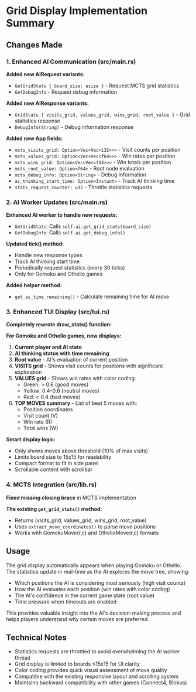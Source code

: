 # Grid Display Implementation Summary

## Changes Made

### 1. Enhanced AI Communication (src/main.rs)

**Added new AIRequest variants:**
- `GetGridStats { board_size: usize }` - Request MCTS grid statistics
- `GetDebugInfo` - Request debug information

**Added new AIResponse variants:**
- `GridStats { visits_grid, values_grid, wins_grid, root_value }` - Grid statistics response
- `DebugInfo(String)` - Debug information response

**Added new App fields:**
- `mcts_visits_grid: Option<Vec<Vec<i32>>>` - Visit counts per position
- `mcts_values_grid: Option<Vec<Vec<f64>>>` - Win rates per position  
- `mcts_wins_grid: Option<Vec<Vec<f64>>>` - Win totals per position
- `mcts_root_value: Option<f64>` - Root node evaluation
- `mcts_debug_info: Option<String>` - Debug information
- `ai_thinking_start_time: Option<Instant>` - Track AI thinking time
- `stats_request_counter: u32` - Throttle statistics requests

### 2. AI Worker Updates (src/main.rs)

**Enhanced AI worker to handle new requests:**
- `GetGridStats`: Calls `self.ai.get_grid_stats(board_size)` 
- `GetDebugInfo`: Calls `self.ai.get_debug_info()`

**Updated tick() method:**
- Handle new response types
- Track AI thinking start time
- Periodically request statistics (every 30 ticks)
- Only for Gomoku and Othello games

**Added helper method:**
- `get_ai_time_remaining()` - Calculate remaining time for AI move

### 3. Enhanced TUI Display (src/tui.rs)

**Completely rewrote draw_stats() function:**

**For Gomoku and Othello games, now displays:**

1. **Current player and AI state**
2. **AI thinking status with time remaining**
3. **Root value** - AI's evaluation of current position
4. **VISITS grid** - Shows visit counts for positions with significant exploration
5. **VALUES grid** - Shows win rates with color coding:
   - Green: > 0.6 (good moves)
   - Yellow: 0.4-0.6 (neutral moves)  
   - Red: < 0.4 (bad moves)
6. **TOP MOVES summary** - List of best 5 moves with:
   - Position coordinates
   - Visit count (V)
   - Win rate (R) 
   - Total wins (W)

**Smart display logic:**
- Only shows moves above threshold (10% of max visits)
- Limits board size to 15x15 for readability
- Compact format to fit in side panel
- Scrollable content with scrollbar

### 4. MCTS Integration (src/lib.rs)

**Fixed missing closing brace** in MCTS implementation

**The existing `get_grid_stats()` method:**
- Returns (visits_grid, values_grid, wins_grid, root_value)
- Uses `extract_move_coordinates()` to parse move positions
- Works with GomokuMove(r,c) and OthelloMove(r,c) formats

## Usage

The grid display automatically appears when playing Gomoku or Othello. The statistics update in real-time as the AI explores the move tree, showing:

- Which positions the AI is considering most seriously (high visit counts)
- How the AI evaluates each position (win rates with color coding)
- The AI's confidence in the current game state (root value)
- Time pressure when timeouts are enabled

This provides valuable insight into the AI's decision-making process and helps players understand why certain moves are preferred.

## Technical Notes

- Statistics requests are throttled to avoid overwhelming the AI worker thread
- Grid display is limited to boards ≤15x15 for UI clarity
- Color coding provides quick visual assessment of move quality
- Compatible with the existing responsive layout and scrolling system
- Maintains backward compatibility with other games (Connect4, Blokus)
